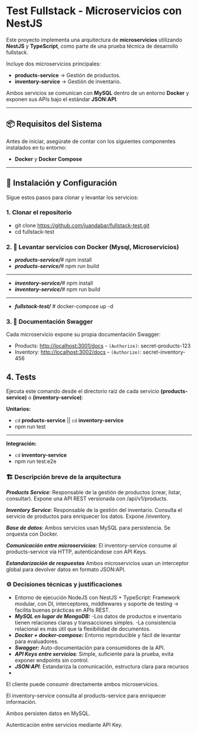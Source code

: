 # Test Fullstack - Microservicios con NestJS

Este proyecto implementa una arquitectura de **microservicios** utilizando **NestJS** y **TypeScript**, como parte de una prueba técnica de desarrollo fullstack.  

Incluye dos microservicios principales:  

- **products-service** → Gestión de productos.  
- **inventory-service** → Gestión de inventario.  

Ambos servicios se comunican con **MySQL** dentro de un entorno **Docker** y exponen sus APIs bajo el estándar **JSON:API**.

---

## 📦 Requisitos del Sistema

Antes de iniciar, asegúrate de contar con los siguientes componentes instalados en tu entorno:  
- **Docker** y **Docker Compose**  

---

## 🚀 Instalación y Configuración

Sigue estos pasos para clonar y levantar los servicios:

### 1. Clonar el repositorio

- git clone https://github.com/juandabar/fullstack-test.git
- cd fullstack-test

### 2. 🐳 Levantar servicios con Docker (Mysql, Microservicios)
- ***products-service/***\# npm install
- ***products-service/***\# npm run build
- ---
- ***inventory-service/***\# npm install
- ***inventory-service/***\# npm run build
- ---
- ***fullstack-test/*** \# docker-compose up -d
### 3. 📖 Documentación Swagger

Cada microservicio expone su propia documentación Swagger:

- Products: [http://localhost:3001/docs](http://localhost:3001/docs) - `(Authorize)`: secret-products-123
- Inventory: [http://localhost:3002/docs](http://localhost:3002/docs) - `(Authorize)`: secret-inventory-456
## 4. Tests
Ejecuta este comando desde el directorio raíz de cada servicio **(products-service)** o **(inventory-service)**:

**Unitarios:**
- `cd` **products-service** || `cd` **inventory-service**
- npm run test
---
**Integración:**
- `cd` **inventory-service**
- npm run test:e2e
### 🏗️ Descripción breve de la arquitectura
***Products Service***:
 Responsable de la gestión de productos (crear, listar, consultar).
Expone una API REST versionada con /api/v1/products.

***Inventory Service***:
Responsable de la gestión del inventario. Consulta el servicio de productos para enriquecer los datos.
Expone /inventory.

***Base de datos***:
Ambos servicios usan MySQL para persistencia.
Se orquesta con Docker.

***Comunicación entre microservicios***:
El inventory-service consume al products-service vía HTTP, autenticándose con API Keys.

***Estandarización de respuestas***
Ambos microservicios usan un interceptor global para devolver datos en formato JSON:API.

### ⚙️ Decisiones técnicas y justificaciones
- Entorno de ejecución NodeJS con NestJS + TypeScript: Framework modular, con DI, interceptores, middlewares y soporte de testing → facilita buenas prácticas en APIs REST.
- ***MySQL en lugar de MongoDB:*** 
 -Los datos de productos e inventario tienen relaciones claras y transacciones simples.
 -La consistencia relacional es más útil que la flexibilidad de documentos.
- ***Docker + docker-compose:*** Entorno reproducible y fácil de levantar para evaluadores.
- ***Swagger:*** Auto-documentación para consumidores de la API.
- ***API Keys entre servicios***: Simple, suficiente para la prueba, evita exponer endpoints sin control.
- ***JSON:API***: Estandariza la comunicación, estructura clara para recursos
- 

El cliente puede consumir directamente ambos microservicios.

El inventory-service consulta al products-service para enriquecer información.

Ambos persisten datos en MySQL.

Autenticación entre servicios mediante API Key.
